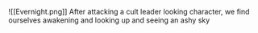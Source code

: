 ![[Evernight.png]]
After attacking a cult leader looking character, we find ourselves awakening and looking up and seeing an ashy sky